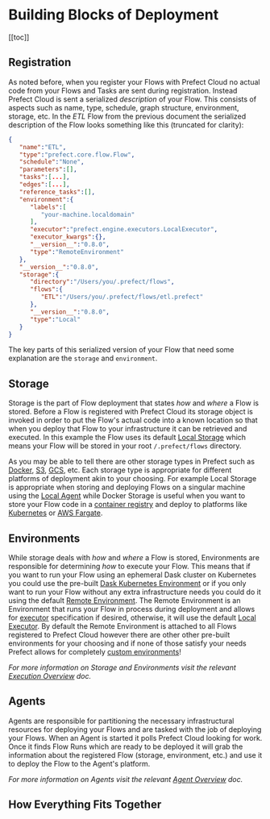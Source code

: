 # Building Blocks of Deployment

[[toc]]

## Registration

As noted before, when you register your Flows with Prefect Cloud no actual code from your Flows and Tasks are sent during registration. Instead Prefect Cloud is sent a serialized _description_ of your Flow. This consists of aspects such as name, type, schedule, graph structure, environment, storage, etc. In the _ETL_ Flow from the previous document the serialized description of the Flow looks something like this (truncated for clarity):

```json
{
   "name":"ETL",
   "type":"prefect.core.flow.Flow",
   "schedule":"None",
   "parameters":[],
   "tasks":[...],
   "edges":[...],
   "reference_tasks":[],
   "environment":{
      "labels":[
         "your-machine.localdomain"
      ],
      "executor":"prefect.engine.executors.LocalExecutor",
      "executor_kwargs":{},
      "__version__":"0.8.0",
      "type":"RemoteEnvironment"
   },
   "__version__":"0.8.0",
   "storage":{
      "directory":"/Users/you/.prefect/flows",
      "flows":{
         "ETL":"/Users/you/.prefect/flows/etl.prefect"
      },
      "__version__":"0.8.0",
      "type":"Local"
   }
}
```

The key parts of this serialized version of your Flow that need some explanation are the `storage` and `environment`.

## Storage

Storage is the part of Flow deployment that states _how_ and _where_ a Flow is stored. Before a Flow is registered with Prefect Cloud its storage object is invoked in order to put the Flow's actual code into a known location so that when you deploy that Flow to your infrastructure it can be retrieved and executed. In this example the Flow uses its default [Local Storage]() which means your Flow will be stored in your root `/.prefect/flows` directory.

As you may be able to tell there are other storage types in Prefect such as [Docker](), [S3](), [GCS](), etc. Each storage type is appropriate for different platforms of deployment akin to your choosing. For example Local Storage is appropriate when storing and deploying Flows on a singular machine using the [Local Agent](/cloud/agent/local.html) while Docker Storage is useful when you want to store your Flow code in a [container registry](https://docs.docker.com/registry/) and deploy to platforms like [Kubernetes](/cloud/agent/kubernetes.html) or [AWS Fargate](/cloud/agent/fargate.html).

## Environments

While storage deals with _how_ and _where_ a Flow is stored, Environments are responsible for determining _how_ to execute your Flow. This means that if you want to run your Flow using an ephemeral Dask cluster on Kubernetes you could use the pre-built [Dask Kubernetes Environment](/cloud/execution/dask_k8s_environment.html) or if you only want to run your Flow without any extra infrastructure needs you could do it using the default [Remote Environment](/cloud/execution/remote_environment.html). The Remote Environment is an Environment that runs your Flow in process during deployment and allows for [executor](/core/concepts/engine.html#executors) specification if desired, otherwise, it will use the default [Local Executor](/api/unreleased/engine/executors.html#localexecutor). By default the Remote Environment is attached to all Flows registered to Prefect Cloud however there are other other pre-built environments for your choosing and if none of those satisfy your needs Prefect allows for completely [custom environments](/cloud/execution/custom_environment.html)!

_For more information on Storage and Environments visit the relevant [Execution Overview](/cloud/execution/overview.html) doc._

## Agents

Agents are responsible for partitioning the necessary infrastructural resources for deploying your Flows and are tasked with the job of deploying your Flows. When an Agent is started it polls Prefect Cloud looking for work. Once it finds Flow Runs which are ready to be deployed it will grab the information about the registered Flow (storage, environment, etc.) and use it to deploy the Flow to the Agent's platform.

_For more information on Agents visit the relevant [Agent Overview](/cloud/agent/overview.html) doc._

## How Everything Fits Together

